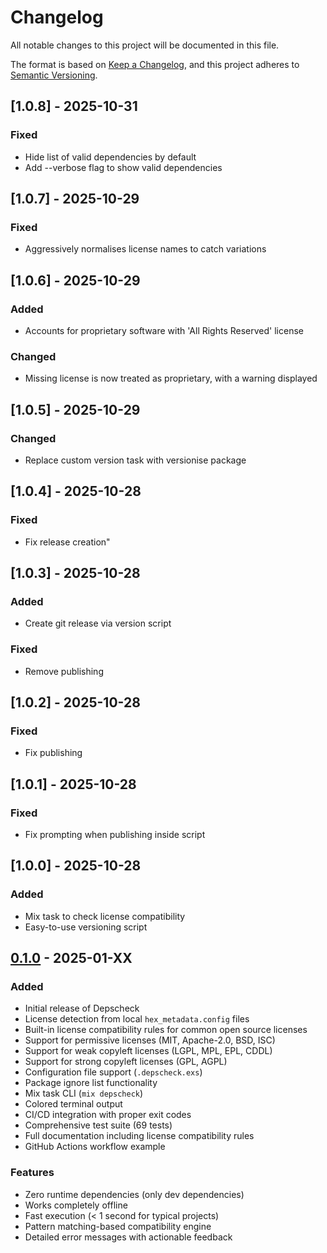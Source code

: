 # Changelog

All notable changes to this project will be documented in this file.

The format is based on [Keep a Changelog](https://keepachangelog.com/en/1.0.0/),
and this project adheres to [Semantic Versioning](https://semver.org/spec/v2.0.0.html).

## [1.0.8] - 2025-10-31

### Fixed

- Hide list of valid dependencies by default
- Add --verbose flag to show valid dependencies


## [1.0.7] - 2025-10-29

### Fixed

- Aggressively normalises license names to catch variations


## [1.0.6] - 2025-10-29

### Added

- Accounts for proprietary software with 'All Rights Reserved' license

### Changed

- Missing license is now treated as proprietary, with a warning displayed


## [1.0.5] - 2025-10-29

### Changed

- Replace custom version task with versionise package


## [1.0.4] - 2025-10-28

### Fixed

- Fix release creation"



## [1.0.3] - 2025-10-28

### Added

- Create git release via version script

### Fixed

- Remove publishing



## [1.0.2] - 2025-10-28

### Fixed

- Fix publishing



## [1.0.1] - 2025-10-28

### Fixed

- Fix prompting when publishing inside script



## [1.0.0] - 2025-10-28

### Added

- Mix task to check license compatibility
- Easy-to-use versioning script



## [0.1.0] - 2025-01-XX

### Added
- Initial release of Depscheck
- License detection from local `hex_metadata.config` files
- Built-in license compatibility rules for common open source licenses
- Support for permissive licenses (MIT, Apache-2.0, BSD, ISC)
- Support for weak copyleft licenses (LGPL, MPL, EPL, CDDL)
- Support for strong copyleft licenses (GPL, AGPL)
- Configuration file support (`.depscheck.exs`)
- Package ignore list functionality
- Mix task CLI (`mix depscheck`)
- Colored terminal output
- CI/CD integration with proper exit codes
- Comprehensive test suite (69 tests)
- Full documentation including license compatibility rules
- GitHub Actions workflow example

### Features
- Zero runtime dependencies (only dev dependencies)
- Works completely offline
- Fast execution (< 1 second for typical projects)
- Pattern matching-based compatibility engine
- Detailed error messages with actionable feedback

[0.1.0]: https://github.com/dylanblakemore/depscheck/releases/tag/v0.1.0

